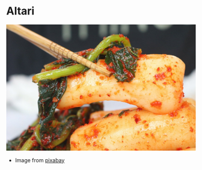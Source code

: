 # Altari

![Image of Altari Kimchi](/assets/images/altari.jpg)
- Image from [pixabay]


[pixabay]: https://pixabay.com/ko/users/naegeon-1754517/?utm_source=link-attribution&amp;utm_medium=referral&amp;utm_campaign=image&amp;utm_content=2640909
